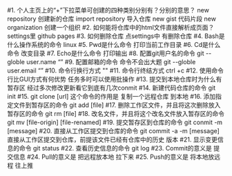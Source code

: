 #1. 个人主页上的“+”下拉菜单可创建的四种类别分别有？分别的意思？
  new repository  创建新的仓库
  import repository  导入仓库
  new gist      代码片段
  new organization  创建一个组织
#2. 如何能将仓库中的html文件直接解析成页面？
  settings里  github pages
#3. 如何删除仓库
  点settings中 有删除仓库
#4. Bash是什么操作系统的命令
  linux
#5. Pwd是什么命令
  打印当前工作目录
#6. Cd是什么命令
  改变目录
#7. Echo是什么命令
  打印输出
#8. 配置git用户名的命令
  git --globle  user.name “”
#9. 配置邮箱的命令    命令不会出大题
  git --globle user.email “”
#10. 命令行换行方式
  "\"
#11. 命令行终结方式
   ctrl +c
#12. 使用命令行比GUI方式有何优势
   任务多时可以使用批操作
#13. 提交到本地仓库时为什么有暂存区
   经过多次修改更新看它到底有几次conmit
#14. 新建代码仓库的命令
   git init
#15. git clone [url] 这个命令的作用是
   复制一个远程仓库 到本地
#16. 添加指定文件到暂存区的命令
   git add [file]
#17. 删除工作区文件，并且将这次删除放入暂存区的命令
   git rm [file]
#18. 改名文件，并且将这个改名文件放入暂存区的命令
   git mv [file-origin] [file-renamed]
#19. 提交暂存区到仓库的命令
   git conmit -m [message]
#20. 直接从工作区提交到仓库的命令
   git commit -a -m [message] 直接从工作区提交到仓库，前提该文件已经有仓库中的历史   版本
#21. 显示变更信息的命令
   git status
#22. 查看历史信息的命令
   git log
#23. Commit的意义是
   提交信息
#24. Pull的意义是
   把远程放本地  拉下来
#25. Push的意义是
   将本地放远程  往上推
